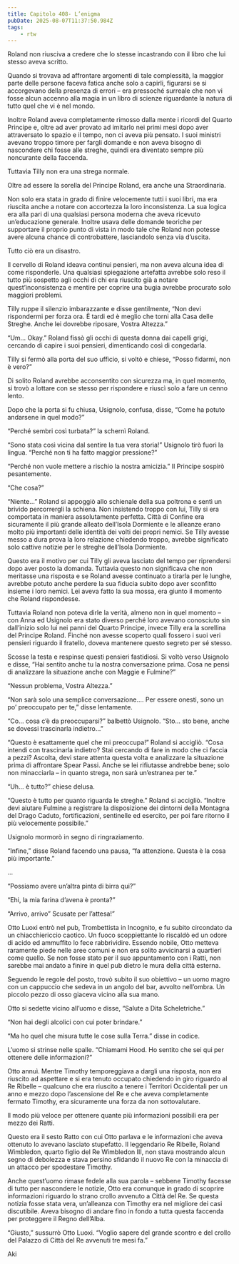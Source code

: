 ```yaml
---
title: Capitolo 408- L’enigma
pubDate: 2025-08-07T11:37:50.984Z
tags:
    - rtw
---
```











Roland non riusciva a credere che lo stesse incastrando con il libro che lui stesso aveva scritto.


Quando si trovava ad affrontare argomenti di tale complessità, la maggior parte delle persone faceva fatica anche solo a capirli, figurarsi se si accorgevano della presenza di errori – era pressoché surreale che non vi fosse alcun accenno alla magia in un libro di scienze riguardante la natura di tutto quel che vi è nel mondo.


Inoltre Roland aveva completamente rimosso dalla mente i ricordi del Quarto Principe e, oltre ad aver provato ad imitarlo nei primi mesi dopo aver attraversato lo spazio e il tempo, non ci aveva più pensato. I suoi ministri avevano troppo timore per fargli domande e non aveva bisogno di nascondere chi fosse alle streghe, quindi era diventato sempre più noncurante della faccenda.


Tuttavia Tilly non era una strega normale.


Oltre ad essere la sorella del Principe Roland, era anche una Straordinaria.


Non solo era stata in grado di finire velocemente tutti i suoi libri, ma era riuscita anche a notare con accortezza la loro inconsistenza. La sua logica era alla pari di una qualsiasi persona moderna che aveva ricevuto un’educazione generale. Inoltre usava delle domande teoriche per supportare il proprio punto di vista in modo tale che Roland non potesse avere alcuna chance di controbattere, lasciandolo senza via d’uscita.


Tutto ciò era un disastro.


Il cervello di Roland ideava continui pensieri, ma non aveva alcuna idea di come risponderle. Una qualsiasi spiegazione artefatta avrebbe solo reso il tutto più sospetto agli occhi di chi era riuscito già a notare quest’inconsistenza e mentire per coprire una bugia avrebbe procurato solo maggiori problemi.


Tilly ruppe il silenzio imbarazzante e disse gentilmente, “Non devi rispondermi per forza ora. È tardi ed è meglio che torni alla Casa delle Streghe. Anche lei dovrebbe riposare, Vostra Altezza.”


“Um… Okay.” Roland fissò gli occhi di questa donna dai capelli grigi, cercando di capire i suoi pensieri, dimenticando così di congedarla.


Tilly si fermò alla porta del suo ufficio, si voltò e chiese, “Posso fidarmi, non è vero?”


Di solito Roland avrebbe acconsentito con sicurezza ma, in quel momento, si trovò a lottare con se stesso per rispondere e riuscì solo a fare un cenno lento.


Dopo che la porta si fu chiusa, Usignolo, confusa, disse, “Come ha potuto andarsene in quel modo?”


“Perché sembri così turbata?” la schernì Roland.


“Sono stata così vicina dal sentire la tua vera storia!” Usignolo tirò fuori la lingua. “Perché non ti ha fatto maggior pressione?”


“Perché non vuole mettere a rischio la nostra amicizia.” Il Principe sospirò pesantemente.


“Che cosa?”


“Niente…” Roland si appoggiò allo schienale della sua poltrona e sentì un brivido percorrergli la schiena. Non insistendo troppo con lui, Tilly si era comportata in maniera assolutamente perfetta. Città di Confine era sicuramente il più grande alleato dell’Isola Dormiente e le alleanze erano molto più importanti delle identità dei volti dei propri nemici. Se Tilly avesse messo a dura prova la loro relazione chiedendo troppo, avrebbe significato solo cattive notizie per le streghe dell’Isola Dormiente.


Questo era il motivo per cui Tilly gli aveva lasciato del tempo per riprendersi dopo aver posto la domanda. Tuttavia questo non significava che non meritasse una risposta e se Roland avesse continuato a tirarla per le lunghe, avrebbe potuto anche perdere la sua fiducia subito dopo aver sconfitto insieme i loro nemici. Lei aveva fatto la sua mossa, era giunto il momento che Roland rispondesse.


Tuttavia Roland non poteva dirle la verità, almeno non in quel momento – con Anna ed Usignolo era stato diverso perché loro avevano conosciuto sin dall’inizio solo lui nei panni del Quarto Principe, invece Tilly era la sorellina del Principe Roland. Finché non avesse scoperto quali fossero i suoi veri pensieri riguardo il fratello, doveva mantenere questo segreto per sé stesso.


Scosse la testa e respinse questi pensieri fastidiosi. Si voltò verso Usignolo e disse, “Hai sentito anche tu la nostra conversazione prima. Cosa ne pensi di analizzare la situazione anche con Maggie e Fulmine?”


“Nessun problema, Vostra Altezza.”


“Non sarà solo una semplice conversazione…. Per essere onesti, sono un po’ preoccupato per te,” disse lentamente.


“Co… cosa c’è da preoccuparsi?” balbettò Usignolo. “Sto… sto bene, anche se dovessi trascinarla indietro…”


“Questo è esattamente quel che mi preoccupa!” Roland si accigliò. “Cosa intendi con trascinarla indietro? Stai cercando di fare in modo che ci faccia a pezzi? Ascolta, devi stare attenta questa volta e analizzare la situazione prima di affrontare Spear Passi. Anche se lei rifiutasse andrebbe bene; solo non minacciarla – in quanto strega, non sarà un’estranea per te.”


“Uh… è tutto?” chiese delusa.


“Questo è tutto per quanto riguarda le streghe.” Roland si accigliò. “Inoltre devi aiutare Fulmine a registrare la disposizione dei dintorni della Montagna del Drago Caduto, fortificazioni, sentinelle ed esercito, per poi fare ritorno il più velocemente possibile.”


Usignolo mormorò in segno di ringraziamento.


“Infine,” disse Roland facendo una pausa, “fa attenzione. Questa è la cosa più importante.”


…


“Possiamo avere un’altra pinta di birra qui?”


“Ehi, la mia farina d’avena è pronta?”


“Arrivo, arrivo” Scusate per l’attesa!”


Otto Luoxi entrò nel pub, Trombettista in Incognito, e fu subito circondato da un chiacchiericcio caotico. Un fuoco scoppiettante lo riscaldò ed un odore di acido ed ammuffito lo fece rabbrividire. Essendo nobile, Otto metteva raramente piede nelle aree comuni e non era solito avvicinarsi a quartieri come quello. Se non fosse stato per il suo appuntamento con i Ratti, non sarebbe mai andato a finire in quel pub dietro le mura della città esterna.


Seguendo le regole del posto, trovò subito il suo obiettivo – un uomo magro con un cappuccio che sedeva in un angolo del bar, avvolto nell’ombra. Un piccolo pezzo di osso giaceva vicino alla sua mano.


Otto si sedette vicino all’uomo e disse, “Salute a Dita Scheletriche.”


“Non hai degli alcolici con cui poter brindare.”


“Ma ho quel che misura tutte le cose sulla Terra.” disse in codice.


L’uomo si strinse nelle spalle. “Chiamami Hood. Ho sentito che sei qui per ottenere delle informazioni?”


Otto annuì. Mentre Timothy temporeggiava a dargli una risposta, non era riuscito ad aspettare e si era tenuto occupato chiedendo in giro riguardo al Re Ribelle – qualcuno che era riuscito a tenere i Territori Occidentali per un anno e mezzo dopo l’ascensione del Re e che aveva completamente fermato Timothy, era sicuramente una forza da non sottovalutare.


Il modo più veloce per ottenere quante più informazioni possibili era per mezzo dei Ratti.


Questo era il sesto Ratto con cui Otto parlava e le informazioni che aveva ottenuto lo avevano lasciato stupefatto. Il leggendario Re Ribelle, Roland Wimbledon, quarto figlio del Re Wimbledon III, non stava mostrando alcun segno di debolezza e stava persino sfidando il nuovo Re con la minaccia di un attacco per spodestare Timothy.


Anche quest’uomo rimase fedele alla sua parola – sebbene Timothy facesse di tutto per nascondere le notizie, Otto era comunque in grado di scoprire informazioni riguardo lo strano crollo avvenuto a Città del Re. Se questa notizia fosse stata vera, un’alleanza con Timothy era nel migliore dei casi discutibile. Aveva bisogno di andare fino in fondo a tutta questa faccenda per proteggere il Regno dell’Alba.


“Giusto,” sussurrò Otto Luoxi. “Voglio sapere del grande scontro e del crollo del Palazzo di Città del Re avvenuti tre mesi fa.”






Aki
                                


                                



